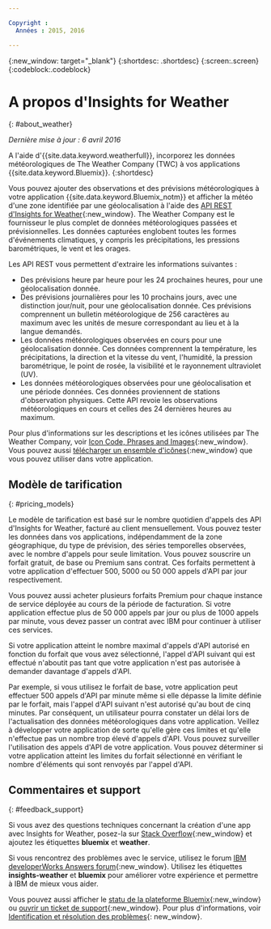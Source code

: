 ```yaml
---

Copyright :
  Années : 2015, 2016

---
```


{:new_window: target="_blank"}
{:shortdesc: .shortdesc}
{:screen:.screen}
{:codeblock:.codeblock}

# A propos d'Insights for Weather
{: #about_weather}

*Dernière mise à jour : 6 avril 2016*

A l'aide d'{{site.data.keyword.weatherfull}}, incorporez les données météorologiques de The Weather Company (TWC) à vos applications {{site.data.keyword.Bluemix}}.
{:shortdesc}

Vous pouvez ajouter des observations et des prévisions météorologiques à votre application {{site.data.keyword.Bluemix_notm}} et afficher la météo d'une zone identifiée par une géolocalisation à l'aide des [API REST d'Insights for Weather](https://twcservice.{APPDomain}/rest-api/){:new_window}.
The Weather Company est le fournisseur le plus complet de données météorologiques passées et prévisionnelles. Les données
capturées englobent toutes les formes d'événements climatiques, y compris les précipitations, les pressions barométriques, le vent et les orages.

Les API REST vous permettent d'extraire les informations suivantes :

* Des prévisions heure par heure pour les 24 prochaines heures, pour une géolocalisation donnée.
* Des prévisions journalières pour les 10 prochains jours, avec une distinction jour/nuit, pour une géolocalisation donnée. Ces prévisions comprennent un bulletin météorologique de 256 caractères au maximum avec les unités de mesure correspondant au lieu et à la
langue demandés.
* Les données météorologiques observées en cours pour une géolocalisation donnée. Ces données comprennent la température, les précipitations, la
direction et la vitesse du vent, l'humidité,
la pression barométrique, le point de rosée, la visibilité et le rayonnement ultraviolet (UV).
* Les données météorologiques observées pour une géolocalisation et une période données. Ces données proviennent de stations d'observation physiques. Cette API revoie les observations météorologiques en cours et celles des 24 dernières heures au maximum.

Pour plus d'informations sur les descriptions et les icônes utilisées par The Weather Company, voir [Icon Code, Phrases and Images](https://docs.google.com/document/d/1MZwWYqki8Ee-V7c7InBuA5CDVkjb3XJgpc39hI9FsI0/edit?pli=1){:new_window}.
Vous pouvez aussi [télécharger un ensemble d'icônes](https://twcdocs.mybluemix.net/download/weatherinsightsicons.zip){:new_window} que vous pouvez utiliser dans votre application. 

## Modèle de tarification
{: #pricing_models}

Le modèle de tarification est basé sur le nombre quotidien d'appels des API d'Insights for Weather, facturé au client mensuellement. Vous pouvez tester les données dans vos applications, indépendamment de la zone géographique, du type de prévision, des séries temporelles observées, avec le nombre d'appels pour seule limitation. Vous
pouvez souscrire un forfait gratuit, de base ou Premium sans contrat. Ces forfaits permettent à votre application d'effectuer 500, 5000 ou 50 000 appels d'API par jour respectivement.

Vous pouvez aussi acheter plusieurs forfaits Premium pour chaque instance de service déployée au cours de la période de facturation. Si votre
application effectue plus de 50 000 appels par jour ou plus de 1000 appels par minute, vous devez passer un contrat avec IBM pour continuer à utiliser ces
services.

Si votre application atteint le nombre maximal d'appels d'API autorisé en fonction du forfait que vous avez sélectionné, l'appel d'API suivant qui
est effectué n'aboutit pas tant que votre application n'est pas autorisée à demander davantage d'appels d'API.

Par exemple, si vous utilisez le forfait
de base, votre application peut effectuer 500 appels d'API par minute même si elle dépasse la limite définie par le forfait, mais l'appel d'API suivant
n'est autorisé qu'au bout de cinq minutes. Par conséquent, un utilisateur pourra constater un délai lors de l'actualisation des données météorologiques dans votre application. Veillez à développer votre application de sorte qu'elle gère ces limites et qu'elle n'effectue pas un nombre trop élevé d'appels d'API. Vous pouvez surveiller l'utilisation des appels d'API de votre application.
Vous pouvez déterminer si votre application atteint les
limites du forfait sélectionné en vérifiant le nombre d'éléments qui sont renvoyés par l'appel d'API.

## Commentaires et support
{: #feedback_support}

Si vous avez des questions techniques concernant la création d'une app avec Insights for Weather,
posez-la sur [Stack Overflow](http://stackoverflow.com/search?q=weather+bluemix){:new_window} et ajoutez les étiquettes **bluemix** et **weather**.

Si vous rencontrez des problèmes avec le service, utilisez le forum [IBM developerWorks Answers forum](https://developer.ibm.com/answers/topics/insights-weather/?smartspace=bluemix){:new_window}.
Utilisez les étiquettes
**insights-weather** et **bluemix** pour améliorer votre expérience et permettre à IBM de mieux vous aider.

Vous pouvez aussi afficher le [statu de la plateforme Bluemix](https://developer.ibm.com/bluemix/support/#status){:new_window} ou [ouvrir un ticket de support](https://cloudoe.support.ibmcloud.com/ics/support/default.asp?deptid=31036&amp;offering=ibmbluemix){:new_window}.
Pour plus d'informations, voir [Identification et résolution des problèmes](https://console.{DomainName}/docs/troubleshoot/troubleshoot.html){: new_window}.
